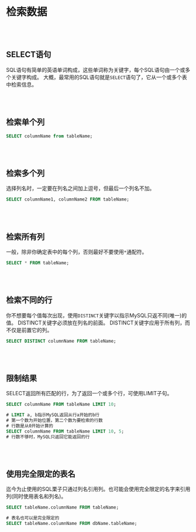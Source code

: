# 检索数据


<br/>
<br/>


## SELECT语句

SQL语句有简单的英语单词构成，这些单词称为关键字，每个SQL语句由一个或多个关键字构成。
大概，最常用的SQL语句就是`SELECT`语句了，它从一个或多个表中检索信息。


<br/>
<br/>


## 检索单个列

```sql
SELECT columnName from tableName;

```


<br/>
<br/>


## 检索多个列

选择列名时，一定要在列名之间加上逗号，但最后一个列名不加。

```sql
SELECT columnName1, columnName2 FROM tableName;

```


<br/>
<br/>


## 检索所有列

一般，除非你确定表中的每个列，否则最好不要使用`*`通配符。

```sql
SELECT * FROM tableName;

```


<br/>
<br/>


## 检索不同的行

你不想要每个值每次出现，使用`DISTINCT`关键字以指示MySQL只返不同(唯一)的值。
DISTINCT关键字必须放在列名的前面。
DISTINCT关键字应用于所有列，而不仅是前置它的列。

```sql
SELECT DISTINCT columnName FROM tableName;

```


<br/>
<br/>


## 限制结果

SELECT返回所有匹配的行，为了返回一个或多个行，可使用LIMIT子句。

```sql
SELECT columnName FROM tableName LIMIT 10;

# LIMIT a, b指示MySQL返回从行a开始的b行
# 第一个数为开始位置，第二个数为要检索的行数
# 行数是从0开始计算的
SELECT columnName FROM tableName LIMIT 10, 5;
# 行数不够时，MySQL只返回它能返回的行
```


<br/>
<br/>


## 使用完全限定的表名

迄今为止使用的SQL栗子只通过列名引用列。也可能会使用完全限定的名字来引用列(同时使用表名和列名)。

```sql
SELECT tableName.columnName FROM tableName;

# 表名也可以是完全限定的
SELECT tableName.columnName FROM dbName.tableName;

```
